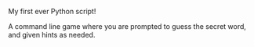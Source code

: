 My first ever Python script!  

A command line game where you are prompted to guess the secret word, and given hints as needed.
